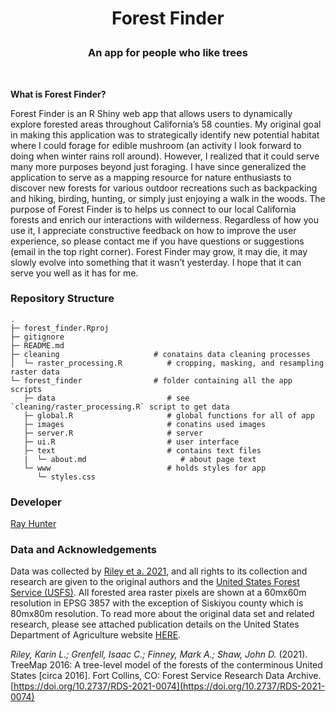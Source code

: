 
<h1 align="center">

Forest Finder

</h1>

<h3 align="center">

An app for people who like trees

</h3>

<br>

**What is Forest Finder?**

Forest Finder is an R Shiny web app that allows users to dynamically
explore forested areas throughout California’s 58 counties. My original
goal in making this application was to strategically identify new
potential habitat where I could forage for edible mushroom (an activity
I look forward to doing when winter rains roll around). However, I
realized that it could serve many more purposes beyond just foraging. I
have since generalized the application to serve as a mapping resource
for nature enthusiasts to discover new forests for various outdoor
recreations such as backpacking and hiking, birding, hunting, or simply
just enjoying a walk in the woods. The purpose of Forest Finder is to
helps us connect to our local California forests and enrich our
interactions with wilderness. Regardless of how you use it, I appreciate
constructive feedback on how to improve the user experience, so please
contact me if you have questions or suggestions (email in the top right
corner). Forest Finder may grow, it may die, it may slowly evolve into
something that it wasn’t yesterday. I hope that it can serve you well as
it has for me.


### Repository Structure

```
.
├─ forest_finder.Rproj
├─ gitignore
├─ README.md
├─ cleaning                     # conatains data cleaning processes
│  └─ raster_processing.R          # cropping, masking, and resampling raster data
└─ forest_finder                # folder containing all the app scripts
   ├─ data                         # see `cleaning/raster_processing.R` script to get data
   ├─ global.R                     # global functions for all of app
   ├─ images                       # conatins used images
   ├─ server.R                     # server
   ├─ ui.R                         # user interface
   ├─ text                         # contains text files 
   |  └─ about.md                     # about page text
   └─ www                          # holds styles for app
      └─ styles.css
```



### Developer


[Ray Hunter](https://ramhunte.github.io/)


### Data and Acknowledgements

Data was collected by [Riley et a. 2021](https://www.fs.usda.gov/rds/archive/catalog/RDS-2021-0074), and all 
rights to its collection and research are given to the original authors and the [United States Forest Service (USFS)](https://www.fs.usda.gov/). 
All forested area raster pixels are shown at a 60mx60m resolution in EPSG 3857 with the exception of Siskiyou 
county which is 80mx80m resolution. To read more about the original data set and related research, please see 
attached publication details on the United States Department of Agriculture website [HERE](https://data.fs.usda.gov/geodata/rastergateway/treemap/index.php).


*Riley, Karin L.; Grenfell, Isaac C.; Finney, Mark A.; Shaw, John D.* (2021). TreeMap 2016: A 
tree-level model of the forests of the conterminous United States [circa 2016]. Fort Collins, CO: Forest Service Research Data Archive.  [https://doi.org/10.2737/RDS-2021-0074](https://doi.org/10.2737/RDS-2021-0074)

